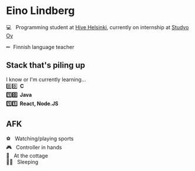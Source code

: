 # Eino Lindberg

💻 &nbsp; Programming student at [Hive Helsinki](https://www.hive.fi/en/), currently on internship at [Studyo Oy](https://studyo.fi/)

✏ &nbsp;Finnish language teacher

## Stack that's piling up
I know or I'm currently learning...<br>
0️⃣0️⃣ <strong> &nbsp;C <br> 
1️⃣0️⃣ &nbsp;Java <br>
1️⃣1️⃣ &nbsp;React, Node.JS</strong> <br>

## AFK
⚽ &nbsp; Watching/playing sports<br>
🎮 &nbsp; Controller in hands<br>
🌲 &nbsp; At the cottage<br>
🛌🏻 &nbsp; Sleeping<br>

<!--
**einoob/einoob** is a ✨ _special_ ✨ repository because its `README.md` (this file) appears on your GitHub profile.

Here are some ideas to get you started:

- 🔭 I’m currently working on ...
- 🌱 I’m currently learning ...
- 👯 I’m looking to collaborate on ...
- 🤔 I’m looking for help with ...
- 💬 Ask me about ...
- 📫 How to reach me: ...
- 😄 Pronouns: ...
- ⚡ Fun fact: ...
-->
